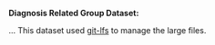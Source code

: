 **Diagnosis Related Group Dataset:**

... This dataset used [git-lfs](https://git-lfs.github.com/) to manage the large files. 
